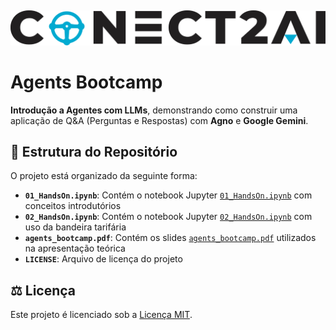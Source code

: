 &nbsp;
&nbsp;

<p align="center">
  <img width="800" src="./logo.jpg"
</p>

# Agents Bootcamp

**Introdução a Agentes com LLMs**, demonstrando como construir uma aplicação de Q&A (Perguntas e Respostas) com **Agno** e **Google Gemini**.

## 📂 Estrutura do Repositório

O projeto está organizado da seguinte forma:

- **`01_HandsOn.ipynb`**: Contém o notebook Jupyter [`01_HandsOn.ipynb`](./01_HandsOn.ipynb) com conceitos introdutórios
- **`02_HandsOn.ipynb`**: Contém o notebook Jupyter [`02_HandsOn.ipynb`](./02_HandsOn.ipynb) com uso da bandeira tarifária
- **`agents_bootcamp.pdf`**: Contém os slides [`agents_bootcamp.pdf`](./rag_bootcamp.pdf) utilizados na apresentação teórica
- **`LICENSE`**: Arquivo de licença do projeto

## ⚖️ Licença

Este projeto é licenciado sob a [Licença MIT](./LICENSE).

